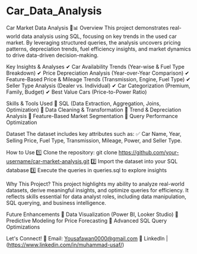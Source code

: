 # Car_Data_Analysis
Car Market Data Analysis 🚗📊
Overview
This project demonstrates real-world data analysis using SQL, focusing on key trends in the used car market. By leveraging structured queries, the analysis uncovers pricing patterns, depreciation trends, fuel efficiency insights, and market dynamics to drive data-driven decision-making.

Key Insights & Analyses
✔ Car Availability Trends (Year-wise & Fuel Type Breakdown)
✔ Price Depreciation Analysis (Year-over-Year Comparison)
✔ Feature-Based Price & Mileage Trends (Transmission, Engine, Fuel Type)
✔ Seller Type Analysis (Dealer vs. Individual)
✔ Car Categorization (Premium, Family, Budget)
✔ Best Value Cars (Price-to-Power Ratio)

Skills & Tools Used
🔹 SQL (Data Extraction, Aggregation, Joins, Optimization)
🔹 Data Cleaning & Transformation
🔹 Trend & Depreciation Analysis
🔹 Feature-Based Market Segmentation
🔹 Query Performance Optimization

Dataset
The dataset includes key attributes such as:
✅ Car Name, Year, Selling Price, Fuel Type, Transmission, Mileage, Power, and Seller Type.

How to Use
1️⃣ Clone the repository:
git clone https://github.com/your-username/car-market-analysis.git
2️⃣ Import the dataset into your SQL database
3️⃣ Execute the queries in queries.sql to explore insights

Why This Project?
This project highlights my ability to analyze real-world datasets, derive meaningful insights, and optimize queries for efficiency. It reflects skills essential for data analyst roles, including data manipulation, SQL querying, and business intelligence.

Future Enhancements
🚀 Data Visualization (Power BI, Looker Studio)
🚀 Predictive Modeling for Price Forecasting
🚀 Advanced SQL Query Optimizations

Let's Connect!
📧 Email: Yousafawan0000@gmail.com
🔗 LinkedIn |(https://www.linkedin.com/in/muhammad-usaf/)
